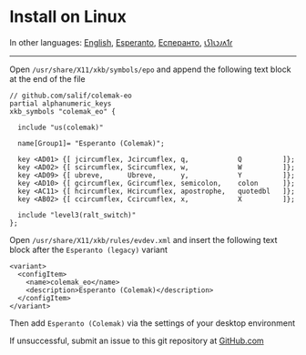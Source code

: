 # Install on Linux

In other languages: [English](LINUX.md), [Esperanto](LINUX.eo.md), [Есперанто](LINUX.eo-cyrl.md), [𐑧𐑕𐑐𐑧𐑮𐑨𐑵𐑑𐑩](LINUX.eo-shaw.md)

---

Open `/usr/share/X11/xkb/symbols/epo` and append the following text block at the end of the file

```
// github.com/salif/colemak-eo
partial alphanumeric_keys
xkb_symbols "colemak_eo" {

  include "us(colemak)"

  name[Group1]= "Esperanto (Colemak)";

  key <AD01> {[ jcircumflex, Jcircumflex, q,            Q          ]};
  key <AD02> {[ scircumflex, Scircumflex, w,            W          ]};
  key <AD09> {[ ubreve,      Ubreve,      y,            Y          ]};
  key <AD10> {[ gcircumflex, Gcircumflex, semicolon,    colon      ]};
  key <AC11> {[ hcircumflex, Hcircumflex, apostrophe,   quotedbl   ]};
  key <AB02> {[ ccircumflex, Ccircumflex, x,            X          ]};

  include "level3(ralt_switch)"
};
```

Open `/usr/share/X11/xkb/rules/evdev.xml` and insert the following text block after the `Esperanto (legacy)` variant

```
<variant>
  <configItem>
    <name>colemak_eo</name>
    <description>Esperanto (Colemak)</description>
  </configItem>
</variant>
```

Then add `Esperanto (Colemak)` via the settings of your desktop environment

If unsuccessful, submit an issue to this git repository at [GitHub.com](https://github.com/salif/colemak-eo/issues/new/choose)
